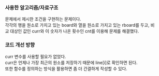 ### 사용한 알고리즘/자료구조

문제에서 제시한 조건을 구현하는 문제이다.  
각각의 행을 원소로 가지고 있는 board와 열을 원소로 가지고 있는 rboard를 두고,
비교 대상인 값인 curr와 이 숫자가 나온 횟수인 cnt를 이용해 문제를 해결했다.

### 코드 개선 방향

curr 변수를 사용할 필요가 없었다.  
curr은 언제나 가장 최근의 원소를 저장하기 때문에 line[i]로 확인하면 된다.  
또한 함수를 정의하는 방식을 활용하면 좀 더 간결하게 작성할 수 있다.
